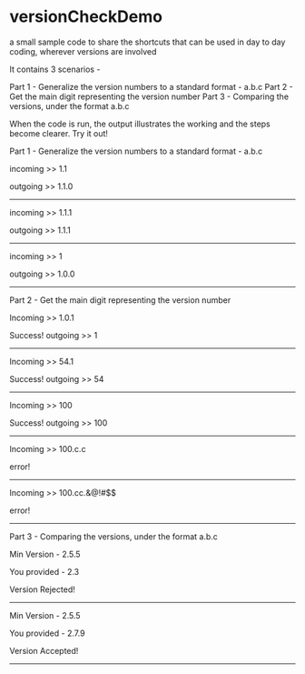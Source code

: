 # versionCheckDemo
a small sample code to share the shortcuts that can be used in day to day coding, wherever versions are involved

It contains 3 scenarios - 

Part 1 - Generalize the version numbers to a standard format - a.b.c
Part 2 - Get the main digit representing the version number 
Part 3 - Comparing the versions, under the format a.b.c 

When the code is run, the output illustrates the working and the steps become clearer.
Try it out!



Part 1 - Generalize the version numbers to a standard format - a.b.c

incoming >> 1.1

outgoing >> 1.1.0

---------------

incoming >> 1.1.1

outgoing >> 1.1.1

---------------

incoming >> 1

outgoing >> 1.0.0

---------------

Part 2 - Get the main digit representing the version number 

Incoming >> 1.0.1

Success! outgoing >> 1

---------------

Incoming >> 54.1

Success! outgoing >> 54

---------------

Incoming >> 100

Success! outgoing >> 100

---------------

Incoming >> 100.c.c

error!

---------------

Incoming >> 100.cc.&@!#$$

error!

---------------

Part 3 - Comparing the versions, under the format a.b.c 

Min Version - 2.5.5

You provided - 2.3

Version Rejected!

---------------

Min Version - 2.5.5

You provided - 2.7.9

Version Accepted!

---------------

